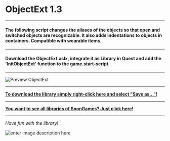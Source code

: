 # ObjectExt 1.3
---
#### The following script changes the aliases of the objects so that open and switched objects are recognizable. It also adds indentations to objects in containers. Compatible with wearable items.
---
#### Download the ObjectExt.aslx, integrate it as Library in Quest and add the 'InitObjectExt' function to the game.start-script.
---

![Preview ObjectExt](https://raw.githubusercontent.com/SoonGames/quest_libraries/master/ObjectExt/readme/Preview.PNG)

---
**[To download the library simply right-click here and select "Save as..."!](https://github.com/SoonGames/quest_libraries/raw/master/ObjectExt/ObjectExt.aslx)**

---
**[You want to see all libraries of SoonGames? Just click here!](https://github.com/SoonGames/quest_libraries)**

---

*Have fun with the library!*

![enter image description here](https://raw.githubusercontent.com/SoonGames/quest_libraries/master/soongames.png)